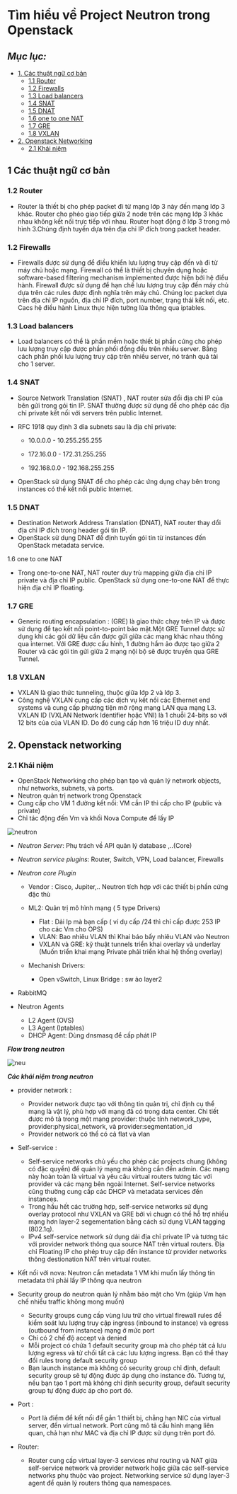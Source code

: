 # Tìm hiểu về Project Neutron trong Openstack

## *Mục lục:*
- [1. Các thuật ngữ cơ bản ](#1)
    - [1.1 Router](#1.1)
    - [1.2 Firewalls](#1.2)
    - [1.3 Load balancers](#1.3)
    - [1.4 SNAT](#1.4)
    - [1.5 DNAT](#1.5)
    - [1.6 one to one NAT](#1.6)
    - [1.7 GRE](#1.7)
    - [1.8 VXLAN](#1.8)
- [2. Openstack Networking](#2)
    - [2.1 Khái niệm](#2.1)
     


<a name="1"></a>
## 1 Các thuật ngữ cơ bản
<a name="1.1"></a>
### 1.2 Router
- Router là thiết bị cho phép packet đi từ mạng lớp 3 này đến mạng lớp 3 khác. Router cho phéo giao tiếp giữa 2 node trên các mạng lớp 3 khác nhau không kết nối trực tiếp với nhau. Router hoạt động ở lớp 3 trong mô hình 3.Chúng định tuyến dựa trên địa chỉ IP đích trong packet header.

<a name="1.2"></a>
### 1.2 Firewalls
- Firewalls được sử dụng để điều khiển lưu lượng truy cập đến và đi từ máy chủ hoặc mạng. Firewall có thể là thiết bị chuyên dụng hoặc software-based filtering mechanism implemented được hiện bởi hệ điều hành. Firewall được sử dụng để hạn chế lưu lượng truy cập đến máy chủ dựa trên các rules được định nghĩa trên máy chủ. Chúng lọc packet dựa trên địa chỉ IP nguồn, địa chỉ IP đích, port number, trạng thái kết nối, etc. Cacs hệ điều hành Linux thực hiện tường lửa thông qua iptables.

<a name="1.3"></a>
### 1.3 Load balancers
- Load balancers có thể là phần mềm hoặc thiết bị phần cứng cho phép lưu lượng truy cập được phần phối đồng đều trên nhiều server. Bằng cách phần phối lưu lượng truy cập trên nhiều server, nó tránh quá tải cho 1 server.

<a name="1.4"></a>
### 1.4 SNAT

- Source Network Translation (SNAT) , NAT router sửa đổi địa chỉ IP của bên gửi trong gói tin IP. SNAT thường được sử dụng để cho phép các địa chỉ private kết nối với servers trên public Internet.
- RFC 1918 quy định 3 dỉa subnets sau là địa chỉ private:

    - 10.0.0.0 - 10.255.255.255

    - 172.16.0.0 - 172.31.255.255

    - 192.168.0.0 - 192.168.255.255

- OpenStack sử dụng SNAT để cho phép các ứng dụng chạy bên trong instances có thể kết nối public Internet.

<a name="1.5"></a>
### 1.5 DNAT
- Destination Network Address Translation (DNAT), NAT router thay dổi địa chỉ IP đích trong header gói tin IP.
- OpenStack sử dụng DNAT để định tuyến gói tin từ instances đến OpenStack metadata service.

<a name="1.6"></a>
1.6 one to one NAT
- Trong one-to-one NAT, NAT router duy trù mapping giữa địa chỉ IP private và địa chỉ IP public. OpenStack sử dụng one-to-one NAT để thực hiện địa chỉ IP floating.




<a name="1.7"></a>
### 1.7 GRE 
- Generic routing encapsulation : (GRE) là giao thức chạy trên IP và được sử dụng để tạo kết nối point-to-point bảo mật.Một GRE Tunnel được sử dụng khi các gói dữ liệu cần được gửi giữa các mạng khác nhau thông qua internet. Với GRE được cấu hình, 1 đường hầm ảo được tạo giữa 2 Router và các gói tin gửi giữa 2 mạng nội bộ sẽ được truyền qua GRE Tunnel.

<a name="1.8"></a>
### 1.8 VXLAN

- VXLAN là giao thức tunneling, thuộc giữa lớp 2 và lớp 3.
- Công nghệ VXLAN cung cấp các dịch vụ kết nối các Ethernet end systems và cung cấp phương tiện mở rộng mạng LAN qua mạng L3. VXLAN ID (VXLAN Network Identifier hoặc VNI) là 1 chuỗi 24-bits so với 12 bits của của VLAN ID. Do đó cung cấp hơn 16 triệu ID duy nhất.

<a name="2"></a>
## 2. Openstack networking

<a name="2.1"></a>
### 2.1 Khái niệm

- OpenStack Networking cho phép bạn tạo và quản lý network objects, như networks, subnets, và ports.
- Neutron quản trị network trong Openstack
- Cung cấp cho VM 1 đường kết nối: VM cần IP thì cấp cho IP (public và private)
- Chỉ tác động đến Vm và khối Nova Compute để lấy IP

![neutron](Images/neutron.png)

- *Neutron Server*: Phụ trách về API quản lý database ,..(Core)
- *Neutron service plugins*: Router, Switch, VPN, Load balancer, Firewalls
- *Neutron core Plugin*
    - Vendor : Cisco, Jupiter,.. Neutron tích hợp với các thiết bị phần cứng đặc thù

    - ML2: Quản trị mô hình mạng ( 5 type Drivers)         
        - Flat : Dải Ip mà bạn cấp ( ví dụ cấp /24 thì chỉ cấp được 253 IP cho các Vm cho OPS)
        - VLAN: Bao nhiêu VLAN thì Khai báo bấy nhiêu VLAN vào Neutron
        - VXLAN và GRE: kỹ thuật tunnels triển khai overlay và underlay
        (Muốn triển khai mạng Private phải triển khai hệ thống overlay)
    - Mechanish Drivers:
        - Open vSwitch, Linux Bridge : sw ảo layer2

- RabbitMQ
- Neutron Agents
    - L2 Agent (OVS)
    - L3 Agent (Iptables)
    - DHCP Agent: Dùng dnsmasq để cấp phát IP



***Flow trong neutron*** 

![neu](Images/neutron1.png)





***Các khái niệm trong neutron*** 

- provider network :
    - Provider network được tạo với thông tin quản trị, chỉ định cụ thể mạng là vật lý, phù hợp với mạng đã có trong data center. Chi tiết được mô tả trong một mạng provider: thuộc tính network_type, provider:physical_network, và provider:segmentation_id
    - Provider network có thể có cả flat và vlan

- Self-service :
    - Self-service networks chủ yếu cho phép các projects chung (không có đặc quyền) để quản lý mạng mà không cần đến admin. Các mạng này hoàn toàn là virtual và yêu câu virtual routers tương tác với provider và các mạng bên ngoài Internet. Self-service networks cũng thường cung cấp các DHCP và metadata services đến instances.
    - Trong hầu hết các trường hợp, self-service networks sử dụng overlay protocol như VXLAN và GRE bởi vì chugn có thể hỗ trợ nhiều mạng hơn layer-2 segementation bằng cách sử dụng VLAN tagging (802.1q).
    -   IPv4 self-service network sử dụng dải địa chỉ private IP và tương tác với provider network thông qua source NAT trên virtual routers. Địa chỉ Floating IP cho phép truy cập đến instance từ provider networks thông destionation NAT trên virtual router.

- Kết nối với nova: Neutron cần metadata 
1 VM khi muốn lấy thông tin metadata thì phải lấy IP thông qua neutron

- Security group do neutron quản lý nhằm bảo mật cho Vm 
(giúp Vm hạn chế nhiều traffic không mong muốn)
    - Security groups cung cấp vùng lưu trữ cho virtual firewall rules để kiểm soát lưu lượng truy cập ingress (inbound to instance) và egress (outbound from instance) mạng ở mức port
    - Chỉ có 2 chế độ accept và denied
    - Mỗi project có chứa 1 default security group mà cho phép tát cả lưu lượng egress và từ chối tất cả các lưu lượng ingress. Bạn có thể thay đổi rules trong default security group
    - Bạn launch instance mà không có security group chỉ định, default security group sẽ tự động được áp dụng cho instance đó. Tương tự, nếu bạn tạo 1 port mà không chỉ định security group, default security group tự động được áp cho port đó.

- Port :
    - Port là điểm để kết nối để gắn 1 thiết bị, chẳng hạn NIC của virtual server, đến virtual network. Port cũng mô tả cấu hình mạng liên quan, chả hạn như MAC và địa chỉ IP được sử dụng trên port đó.

- Router:
    - Router cung cấp virtual layer-3 services như routing và NAT giữa self-service network và provider network hoặc giữa các self-service networks phụ thuộc vào project. Networking service sử dụng layer-3 agent để quản lý routers thông qua namespaces.